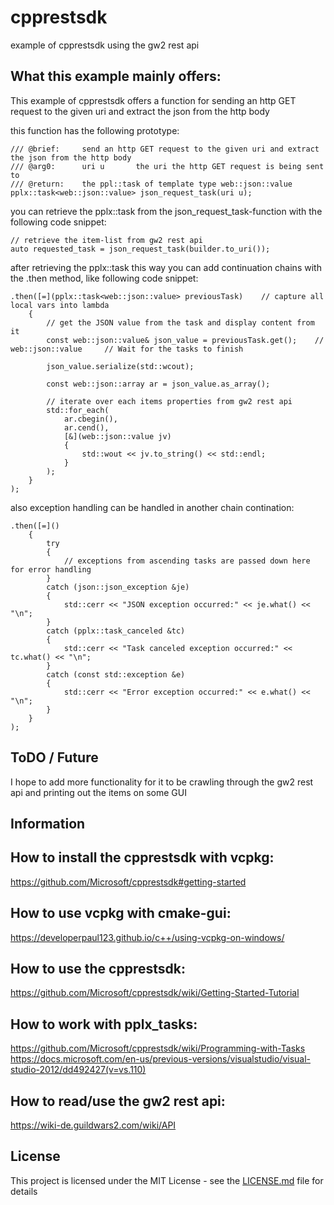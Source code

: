 # cpprestsdk

example of cpprestsdk using the gw2 rest api 

## What this example mainly offers:
This example of cpprestsdk offers a function for sending an http GET request to the given uri 
and extract the json from the http body

this function has the following prototype:

```
/// @brief:		send an http GET request to the given uri and extract the json from the http body
/// @arg0:		uri u		the uri the http GET request is being sent to
/// @return:	the ppl::task of template type web::json::value
pplx::task<web::json::value> json_request_task(uri u);
```

you can retrieve the pplx::task from the json_request_task-function with the following code snippet:

```
// retrieve the item-list from gw2 rest api
auto requested_task = json_request_task(builder.to_uri());
```

after retrieving the pplx::task this way you can add continuation chains with the .then method, like following code snippet:

```
.then([=](pplx::task<web::json::value> previousTask)	// capture all local vars into lambda
	{
		// get the JSON value from the task and display content from it
		const web::json::value& json_value = previousTask.get();	// web::json::value     // Wait for the tasks to finish 

		json_value.serialize(std::wcout);

		const web::json::array ar = json_value.as_array();

		// iterate over each items properties from gw2 rest api
		std::for_each(
			ar.cbegin(),
			ar.cend(),
			[&](web::json::value jv)
			{
				std::wout << jv.to_string() << std::endl;
			}
		);
	}
);
``` 

also exception handling can be handled in another chain contination:

```
.then([=]()
	{
		try
		{ 
			// exceptions from ascending tasks are passed down here for error handling
		}
		catch (json::json_exception &je)
		{
			std::cerr << "JSON exception occurred:" << je.what() << "\n";
		}
		catch (pplx::task_canceled &tc)
		{
			std::cerr << "Task canceled exception occurred:" << tc.what() << "\n";
		}
		catch (const std::exception &e)
		{
			std::cerr << "Error exception occurred:" << e.what() << "\n";
		}
	}
);
```

## ToDO / Future 

I hope to add more functionality for it to be crawling through the gw2 rest api and 
printing out the items on some GUI

## Information

## How to install the cpprestsdk with vcpkg:
https://github.com/Microsoft/cpprestsdk#getting-started

## How to use vcpkg with cmake-gui:
https://developerpaul123.github.io/c++/using-vcpkg-on-windows/

## How to use the cpprestsdk:
https://github.com/Microsoft/cpprestsdk/wiki/Getting-Started-Tutorial

## How to work with pplx_tasks:
https://github.com/Microsoft/cpprestsdk/wiki/Programming-with-Tasks
https://docs.microsoft.com/en-us/previous-versions/visualstudio/visual-studio-2012/dd492427(v=vs.110)

## How to read/use the gw2 rest api:
https://wiki-de.guildwars2.com/wiki/API

## License

This project is licensed under the MIT License - see the [LICENSE.md](LICENSE.md) file for details